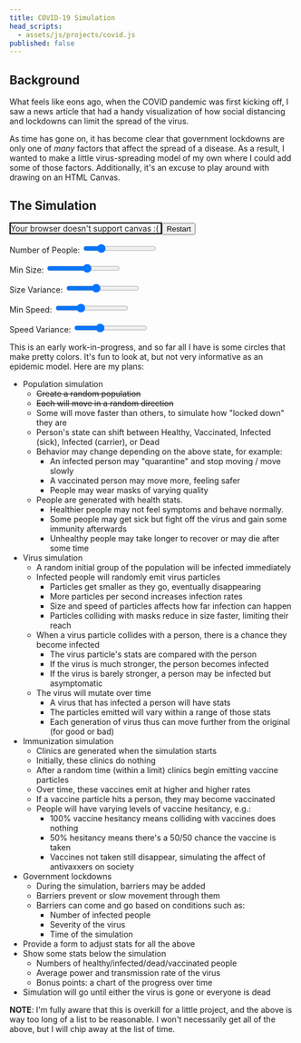 ```yaml
---
title: COVID-19 Simulation
head_scripts:
  - assets/js/projects/covid.js
published: false
---
```


<style>
    canvas {
        border: 2px solid black;
    }
</style>

## Background
What feels like eons ago, when the COVID pandemic was first kicking off, I saw a news article that had
a handy visualization of how social distancing and lockdowns can limit the spread of the virus.

As time has gone on, it has become clear that government lockdowns are only one of *many* factors that
affect the spread of a disease.  As a result, I wanted to make a little virus-spreading model of my own
where I could add some of those factors.  Additionally, it's an excuse to play around with drawing on
an HTML Canvas.

## The Simulation

<canvas id="covidSim" width="800" height="600">
    Your browser doesn't support canvas :(
</canvas>
<button onClick="init()">Restart</button>

Number of People:
<input type="range" min="10" max="200" value="50" class="slider" id="populationBar">

Min Size:
<input type="range" min="0.5" max="5" value="3" step="0.5" class="slider" id="sizeMinBar">

Size Variance:
<input type="range" min="0" max="5" value="2" step="0.5" class="slider" id="sizeVaryBar">

Min Speed:
<input type="range" min="0" max="3" value="1" step="0.25" class="slider" id="speedMinBar">

Speed Variance:
<input type="range" min="0" max="3" value="1" step="0.25" class="slider" id="speedVaryBar">



This is an early work-in-progress, and so far all I have is some circles that make pretty colors.
It's fun to look at, but not very informative as an epidemic model.  Here are my plans:

- Population simulation
  - <strike>Create a random population</strike>
  - <strike>Each will move in a random direction</strike>
  - Some will move faster than others, to simulate how "locked down" they are
  - Person's state can shift between Healthy, Vaccinated, Infected (sick), Infected (carrier), or Dead
  - Behavior may change depending on the above state, for example:
    - An infected person may "quarantine" and stop moving / move slowly
    - A vaccinated person may move more, feeling safer
    - People may wear masks of varying quality
  - People are generated with health stats.
    - Healthier people may not feel symptoms and behave normally.
    - Some people may get sick but fight off the virus and gain some immunity afterwards
    - Unhealthy people may take longer to recover or may die after some time
- Virus simulation
  - A random initial group of the population will be infected immediately
  - Infected people will randomly emit virus particles
    - Particles get smaller as they go, eventually disappearing
    - More particles per second increases infection rates
    - Size and speed of particles affects how far infection can happen
    - Particles colliding with masks reduce in size faster, limiting their reach
  - When a virus particle collides with a person, there is a chance they become infected
    - The virus particle's stats are compared with the person
    - If the virus is much stronger, the person becomes infected
    - If the virus is barely stronger, a person may be infected but asymptomatic
  - The virus will mutate over time
    - A virus that has infected a person will have stats
    - The particles emitted will vary within a range of those stats
    - Each generation of virus thus can move further from the original (for good or bad)
- Immunization simulation
  - Clinics are generated when the simulation starts
  - Initially, these clinics do nothing
  - After a random time (within a limit) clinics begin emitting vaccine particles
  - Over time, these vaccines emit at higher and higher rates
  - If a vaccine particle hits a person, they may become vaccinated
  - People will have varying levels of vaccine hesitancy, e.g.:
    - 100% vaccine hesitancy means colliding with vaccines does nothing
    - 50% hesitancy means there's a 50/50 chance the vaccine is taken
    - Vaccines not taken still disappear, simulating the affect of antivaxxers on society
- Government lockdowns
  - During the simulation, barriers may be added
  - Barriers prevent or slow movement through them
  - Barriers can come and go based on conditions such as:
    - Number of infected people
    - Severity of the virus
    - Time of the simulation
- Provide a form to adjust stats for all the above
- Show some stats below the simulation
  - Numbers of healthy/infected/dead/vaccinated people
  - Average power and transmission rate of the virus
  - Bonus points: a chart of the progress over time
- Simulation will go until either the virus is gone or everyone is dead

**NOTE**: I'm fully aware that this is overkill for a little project, and the above is way too long
of a list to be reasonable.  I won't necessarily get all of the above, but I will chip away at the list of time.

<script>

    document.getElementById("populationBar").oninput = function() {
        numPeople = Number(this.value);
    };
    document.getElementById("sizeMinBar").oninput = function() {
        baseSize = Number(this.value);
    };
    document.getElementById("sizeVaryBar").oninput = function() {
        varySize = Number(this.value);
    };
    document.getElementById("speedMinBar").oninput = function() {
        baseSpeed = Number(this.value);
    };
    document.getElementById("speedVaryBar").oninput = function() {
        varySpeed = Number(this.value);
    };

    start();
</script>